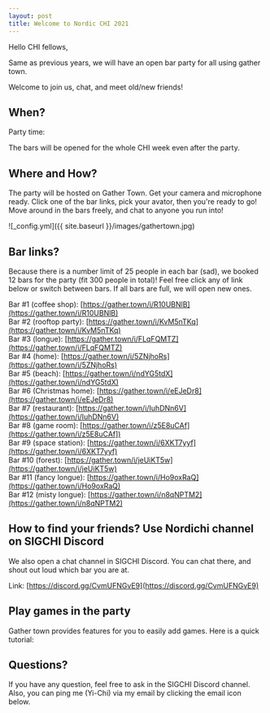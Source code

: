 ```yaml
---
layout: post
title: Welcome to Nordic CHI 2021
---
```


Hello CHI fellows,

Same as previous years, we will have an open bar party for all using gather town.

Welcome to join us, chat, and meet old/new friends! 

## When? 
Party time: 

The bars will be opened for the whole CHI week even after the party. 

## Where and How?
The party will be hosted on Gather Town. Get your camera and microphone ready. Click one of the bar links, pick your avator, then you're ready to go! Move around in the bars freely, and chat to anyone you run into! 

![_config.yml]({{ site.baseurl }}/images/gathertown.jpg)

## Bar links?
Because there is a number limit of 25 people in each bar (sad), we booked 12 bars for the party (fit 300 people in total)! 
Feel free click any of link below or switch between bars. If all bars are full, we will open new ones.

Bar #1 (coffee shop): [https://gather.town/i/R10UBNlB](https://gather.town/i/R10UBNlB)<br/>
Bar #2 (rooftop party): [https://gather.town/i/KvM5nTKq](https://gather.town/i/KvM5nTKq)<br/>
Bar #3 (longue):  [https://gather.town/i/FLqFQMTZ](https://gather.town/i/FLqFQMTZ)<br/>
Bar #4 (home): [https://gather.town/i/5ZNjhoRs](https://gather.town/i/5ZNjhoRs)<br/>
Bar #5 (beach): [https://gather.town/i/ndYG5tdX](https://gather.town/i/ndYG5tdX)<br/>
Bar #6 (Christmas home): [https://gather.town/i/eEJeDr8](https://gather.town/i/eEJeDr8)<br/>
Bar #7 (restaurant): [https://gather.town/i/IuhDNn6V](https://gather.town/i/IuhDNn6V)<br/>
Bar #8 (game room): [https://gather.town/i/z5E8uCAf](https://gather.town/i/z5E8uCAf])<br/>
Bar #9 (space station): [https://gather.town/i/6XKT7yyf](https://gather.town/i/6XKT7yyf)<br/>
Bar #10 (forest): [https://gather.town/i/jeUiKT5w](https://gather.town/i/jeUiKT5w)<br/>
Bar #11 (fancy longue): [https://gather.town/i/Ho9oxRaQ](https://gather.town/i/Ho9oxRaQ)<br/>
Bar #12 (misty longue): [https://gather.town/i/n8qNPTM2](https://gather.town/i/n8qNPTM2)<br/>

## How to find your friends? Use Nordichi channel on SIGCHI Discord

We also open a chat channel in SIGCHI Discord. You can chat there, and shout out loud which bar you are at. 

Link: [https://discord.gg/CvmUFNGvE9](https://discord.gg/CvmUFNGvE9)

## Play games in the party

Gather town provides features for you to easily add games. Here is a quick tutorial:

## Questions?

If you have any question, feel free to ask in the SIGCHI Discord channel. Also, you can ping me (Yi-Chi) via my email by clicking the email icon below. 
